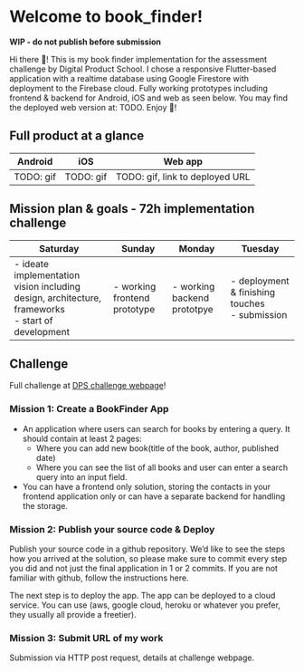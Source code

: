 # Welcome to book_finder!

**WIP - do not publish before submission**

Hi there :wave:! This is my book finder implementation for the assessment challenge by Digital Product School. I chose a responsive Flutter-based application with a realtime database using Google Firestore with deployment to the Firebase cloud. Fully working prototypes including frontend & backend for Android, iOS and web as seen below. You may find the deployed web version at: TODO. Enjoy :closed_book:!

## Full product at a glance
| Android | iOS | Web app |
| :---: | :---: | :---: |
| TODO: gif | TODO: gif | TODO: gif, link to deployed URL |

## Mission plan & goals - 72h implementation challenge
| Saturday | Sunday | Monday | Tuesday |
| --- | --- | --- | --- |
| - ideate implementation vision including design, architecture, frameworks <br /> - start of development | - working frontend prototype | - working backend prototpye | - deployment & finishing touches </br > - submission |

## Challenge
Full challenge at [DPS challenge webpage](https://dps-challenge-front.netlify.app/bookfinderapp)!

### Mission 1: Create a BookFinder App
- An application where users can search for books by entering a query. It should contain at least 2 pages:
    - Where you can add new book(title of the book, author, published date)
    - Where you can see the list of all books and user can enter a search query into an input field.
- You can have a frontend only solution, storing the contacts in your frontend application only or can have a separate backend for handling the storage.

### Mission 2: Publish your source code & Deploy
Publish your source code in a github repository. We’d like to see the steps how you arrived at the solution, so please make sure to commit every step you did and not just the final application in 1 or 2 commits. If you are not familiar with github, follow the instructions here.

The next step is to deploy the app. The app can be deployed to a cloud service. You can use (aws, google cloud, heroku or whatever you prefer, they usually all provide a freetier).

### Mission 3: Submit URL of my work
Submission via HTTP post request, details at challenge webpage.
